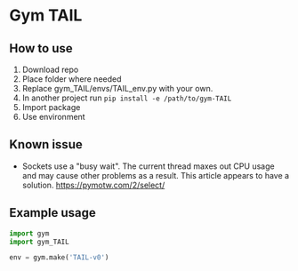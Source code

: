# Gym TAIL

## How to use
1. Download repo
1. Place folder where needed
1. Replace gym_TAIL/envs/TAIL_env.py with your own.
1. In another project run `pip install -e /path/to/gym-TAIL`
1. Import package
1. Use environment

## Known issue
- Sockets use a "busy wait". The current thread maxes out CPU usage and may cause other problems as a result. This article appears to have a solution. https://pymotw.com/2/select/

## Example usage
```python
import gym
import gym_TAIL

env = gym.make('TAIL-v0')
```